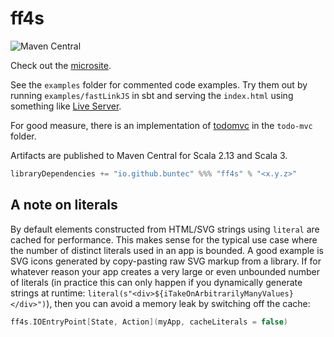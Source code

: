 # ff4s

![Maven Central](https://img.shields.io/maven-central/v/io.github.buntec/ff4s_sjs1_2.13)

Check out the [microsite](https://buntec.github.io/ff4s/).

See the `examples` folder for commented code examples.
Try them out by running `examples/fastLinkJS` in sbt and serving
the `index.html` using something like [Live Server](https://www.npmjs.com/package/live-server).

For good measure, there is an implementation of [todomvc](https://github.com/tastejs/todomvc)
in the `todo-mvc` folder.

Artifacts are published to Maven Central for Scala 2.13 and Scala 3.

```scala
libraryDependencies += "io.github.buntec" %%% "ff4s" % "<x.y.z>"
```

## A note on literals

By default elements constructed from HTML/SVG strings using `literal` 
are cached for performance. This makes sense for the typical use
case where the number of distinct literals used in an app is bounded.
A good example is SVG icons generated by copy-pasting raw SVG markup from a library.
If for whatever reason your app creates a very large or even unbounded
number of literals (in practice this can only happen if you 
dynamically generate strings at runtime: `literal(s"<div>${iTakeOnArbitrarilyManyValues}</div>")`),
then you can avoid a memory leak by switching off the cache:

```scala
ff4s.IOEntryPoint[State, Action](myApp, cacheLiterals = false)

```
